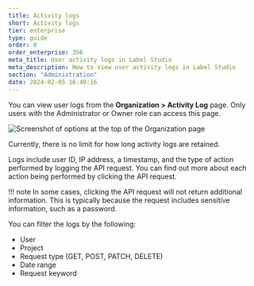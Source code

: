 ```yaml
---
title: Activity logs
short: Activity logs
tier: enterprise
type: guide
order: 0
order_enterprise: 356
meta_title: User activity logs in Label Studio
meta_description: How to view user activity logs in Label Studio
section: "Administration"
date: 2024-02-05 16:40:16
---
```


You can view user logs from the **Organization > Activity Log** page. Only users with the Administrator or Owner role can access this page. 

![Screenshot of options at the top of the Organization page](/images/admin/org_menu.png)

Currently, there is no limit for how long activity logs are retained. 

Logs include user ID, IP address, a timestamp, and the type of action performed by logging the API request. You can find out more about each action being performed by clicking the API request. 

!!! note
    In some cases, clicking the API request will not return additional information. This is typically because the request includes sensitive information, such as a password. 

You can filter the logs by the following:

* User
* Project
* Request type (GET, POST, PATCH, DELETE)
* Date range
* Request keyword



